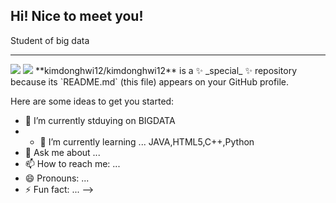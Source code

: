 Hi! Nice to meet you!
---
Student of big data

---
<img src="https://capsule-render.vercel.app/api?type=모양&color=색상코드&height=높이&section=header&text=텍스트&fontSize=텍스트크기" />
<img src="https://capsule-render.vercel.app/api?type=모양&color=색상코드&height=높이&section=footer&text=텍스트&fontSize=텍스트크기" />
**kimdonghwi12/kimdonghwi12** is a ✨ _special_ ✨ repository because its `README.md` (this file) appears on your GitHub profile.

Here are some ideas to get you started:

- 🔭 I’m currently stduying on BIGDATA
- - 🌱 I’m currently learning ... JAVA,HTML5,C++,Python
- 💬 Ask me about ...
- 📫 How to reach me: ...
- 😄 Pronouns: ...
- ⚡ Fun fact: ...
-->
